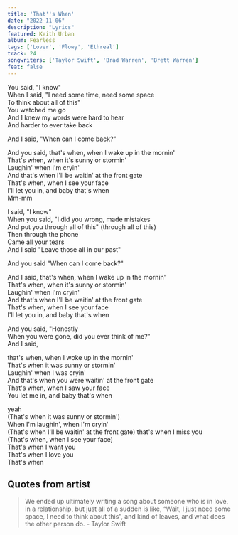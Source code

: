```yaml
---
title: 'That''s When'
date: "2022-11-06"
description: "Lyrics"
featured: Keith Urban
album: Fearless
tags: ['Lover', 'Flowy', 'Ethreal']
track: 24
songwriters: ['Taylor Swift', 'Brad Warren', 'Brett Warren']
feat: false
---
```

<p className="verse-one">
You said, "I know" <br />
When I said, "I need some time, need some space <br />
To think about all of this" <br />
You watched me go <br />
And I knew my words were hard to hear <br />
And harder to ever take back <br />
</p>
<p className="pre-chorus">
And I said, "When can I come back?" <br />
</p>
<p className="chorus">
And you said, that's when, when I wake up in the mornin' <br />
That's when, when it's sunny or stormin' <br />
Laughin' when I'm cryin' <br />
And that's when I'll be waitin' at the front gate <br />
That's when, when I see your face <br />
I'll let you in, and baby that's when <br />
Mm-mm <br />
</p>
<p className="verse-two">
I said, "I know" <br />
When you said, "I did you wrong, made mistakes <br />
And put you through all of this" (through all of this) <br />
Then through the phone <br />
Came all your tears <br />
And I said "Leave those all in our past" <br />
</p>
<p className="pre-chorus">
And you said "When can I come back?" <br />
</p>
<p className="chorus">
And I said, that's when, when I wake up in the mornin' <br />
That's when, when it's sunny or stormin' <br />
Laughin' when I'm cryin' <br />
And that's when I'll be waitin' at the front gate <br />
That's when, when I see your face <br />
I'll let you in, and baby that's when <br />
</p>
<p className="bridge">
And you said, "Honestly <br />
When you were gone, did you ever think of me?" <br />
And I said,
</p>
<p className="chorus">
that's when, when I woke up in the mornin' <br />
That's when it was sunny or stormin' <br />
Laughin' when I was cryin' <br />
And that's when you were waitin' at the front gate <br />
That's when, when I saw your face <br />
You let me in, and baby that's when <br />
</p>
<p className="outro">
yeah <br />
(That's when it was sunny or stormin') <br />
When I'm laughin', when I'm cryin' <br />
(That's when I'll be waitin' at the front gate) that's when I miss you <br />
(That's when, when I see your face) <br />
That's when I want you <br />
That's when I love you <br />
That's when <br />
</p>


## Quotes from artist

<blockquote>
We ended up ultimately writing a song about someone who is in love, in a relationship, but just all of a sudden is like, “Wait, I just need some space, I need to think about this”, and kind of leaves, and what does the other person do. - Taylor Swift
</blockquote>
